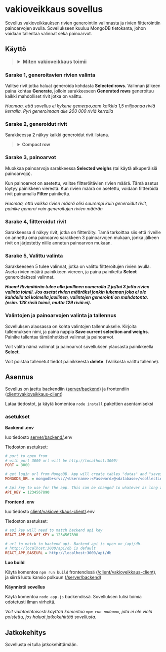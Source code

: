 # vakioveikkaus sovellus

Sovellus vakioveikkauksen rivien generointiin valinnasta ja rivien filtteröintiin painoarvojen avulla.
Sovellukseen kuuluu MongoDB tietokanta, johon voidaan tallentaa valinnat sekä painoarvot.

## Käyttö

> <details>
> <summary style="font-weight: bold; font-size: medium;">Miten vakioveikkaus toimii</summary>
> <br>
>
> Vakioveikkaus on veikkauksen uhkapeli. Pelissä veikkaaja veikkaa erilaisten urheilulajien päivän tuloksista. Peliä pelataan riveillä, joilla yritetään ennustaa kaikkien pelien lopputulokset (voitto, häviö tai tasapeli). Pelissä voidaan myöskin valita useampi valinta voitosta, tasapelistä sekä häviöstä. Jos valitaan useampi vaihtoehto, on pelaajan ostettava kaikki rivit, jotka vastaavat hänen valintaansa. 
>
> *jos pelaaja ei ole varma onko ensimmäisen pelin tulos voitto vai häviö, hän ostaa sekä rivin jossa ensimmäinen peli voitetaan, että pelin jossa ensimmäinen peli päättyy häviöön*
>
> Sovellus on suunniteltu 13 pelin vakioon. Sovelluksella pystyy generoimaan kaikki mahdolliset rivit, jonka jälkeen käuttjä voi asettaa peleille erilaisia painoarvoja. Painoarvojen asettamisen jälkeen käyttäjä voi filtteroida rivejä asettamien painoarvojen jälkeen, jonka avulla voidaan muodostaa valinta jotka ovat painoarvojen mukaan todennäköisimmät.
> 
> Rivit muodostetaan systeemillä, jossa sarakkeissa on pelin tulokset (1 - voitto, X - tasapeli, 2 - häviö). Rivit taas ovat pelejä.
> 
> veikkauksen sivu: https://www.veikkaus.fi/fi/vedonlyonti/vakio
>
> <br>
> </details>

### Sarake 1, generoitavien rivien valinta

Valitse rivit jotka haluat generoida kohdasta **Selected rows**. Valinnan jälkeen paina kohtaa **Generate**, jolloin sarakkeeseen **Generated rows** generoituu kaikki mahdolliset rivit jotka on valittu.

*Huomaa, että sovellus ei kykene gemerpo,aam kaikkia 1,5 miljoonaa riviä kerralla. Pyri generoimaan alle 200 000 riviä kerralla*

### Sarake 2, generoidut rivit

Sarakkeessa 2 näkyy kaikki generoidut rivit listana.

> <details>
> <summary style="font-weight: bold;">Compact row</summary>
> <br>
>
> Compact row on tapa näyttää kaikki generoidut rivit yhdellä rivillä. Compact row ei ole tärkeä sovelluksen käytössä.
>
> Compact row toimii antamalla riville kirjaintunnuksen. Kirjaintunnukset ovat:
>
> 1 -> vastaa riviä jolla on vain 1  
> X -> vastaa riviä jolla on vain X  
> 2 -> vastaa riviä jolla on vain 2  
> L (left) -> vastaa riviä jossa on sekä 1 että X  
> R (right) -> vastaa riviä jossa on sekä X että 2  
> C (cross) -> vastaa riviä jossa on sekä 1 että 2  
> A (all) -> vastaa riviä jossa on kaikki vaihtoehdot (1, X ja 2)
> 
> ```javascript
> // esimerkiksi
> compactRow = "1X2LRCA";
> 
> // vastaa valintaa
> selection = [
>     [1, 0, 0],
>     [0, 1, 0],
>     [0, 0, 1],
>     [1, 1, 0],
>     [0, 1, 1],
>     [1, 0, 1],
>     [1, 1, 1]
> ];
>
> // ja rivejä
> rows = [
>     "1X21X11",
>     "1X2XX11",
>     "1X21211",
>     "1X2X211",
>     "1X21X21",
>     "...",
>     "1X2X222"
> ];
> ```
> </details>

### Sarake 3, painoarvot

Muokkaa painoarvoja sarakkeessa **Selected weighs** (tai käytä alkuperäisiä painoarvoja).

Kun painoarvot on asetettu, valitse filtteröitävien rivien määrä. Tämä asetus löytyy painikkeen vierestä. Kun rivien määrä on asetettu, voidaan filtteröidä rivit painamalla **Filter** painiketta.

*Huomaa, että vaikka rivien määrä olisi suurempi kuin generoidut rivit, painike generoi vain generoitujen rivien määrän*

### Sarake 4, filtteroidut rivit

Sarakkeessa 4 näkyy rivit, jotka on filtteröity. Tämä tarkoittaa siis että riveille on annettu oma painoarvo sarakkeen 3 painoarvojen mukaan, jonka jälkeen rivit on järjestetty niille annetun painoarvon mukaan.

### Sarake 5, Valittu valinta

Sarakkeeseen 5 tulee valinnat, jotka on valittu filtteroitujen rivien avulla. Aseta rivien määrä painikkeen viereen, ja paina painiketta **Select** generoidaksesi valinnat.

***Huom! Rivimäärän tulee olla jaollinen numerolla 2 ja/tai 3 jotta rivien valinta toimii. Jos asetat rivien määräksi jonkin lukeman joka ei ole kahdella tai kolmella jaollinen, valintojen generointi on mahdotonta. (esim. 128 riviä toimii, mutta 129 riviä ei).***

### Valintojen ja painoarvojen valinta ja tallennus

Sovelluksen alaosassa on kohta valintojen tallennukselle. Kirjoita tallennuksen nimi, ja paina nappia **Save current selection and weighs**. Painike tallentaa tämänhetkiset valinnat ja painoarvot.

Voit valita nämä valinnat ja painoarvot sovelluksen yläosasta painikkeella **Select**.

Voit poistaa tallenetut tiedot painikkeesta **delete**. (Valikosta valittu tallenne).

## Asennus

Sovellus on jaettu backendiin ([server/backend](/server/backend/)) ja frontendiin ([client/vakioveikkaus-client](/client/vakioveikkaus-client/))

Lataa tiedostot, ja käytä komentoa `node install` pakettien asentamiseksi

### asetukset

**Backend .env**

luo tiedosto [server/backend/](/server/backend/).env

Tiedoston asetukset:

```ini
# port to open from
# with port 3000 url will be http://localhost:3000)
PORT = 3000

# get login url from MongoDB. App will create tables "datas" and "saves"
MONGODB_URL = mongodb+srv://<Username>:<Password>@<database>/<collection>?retryWrites=true&w=majority&appName=<Cluster>

# Api key to use for the app. This can be changed to whatever as long as it matches frontend api key
API_KEY = 1234567890
```

**Frontend .env**

luo tiedosto [client/vakioveikkaus-client/](/client/vakioveikkaus-client/).env

Tiedoston asetukset:

```ini
# api key will need to match backend api key
REACT_APP_DB_API_KEY = 1234567890

# url to match to backend api. Backend api is open on /api/db.
# http://localhost:3000/api/db is default
REACT_APP_BASEURL = http://localhost:3000/api/db
```

**Luo build**

Käytä komentoa `npm run build` frontendissä ([/client/vakioveikkaus-client](/client/vakioveikkaus-client/)), ja siirrä luotu kansio polkuun ([/server/backend](/server/backend/))

**Käynnistä sovellus**

Käytä komentoa `node app.js` backendissä. Sovelluksen tulisi toimia odotetusti ilman virheitä.

*Voit vaihtoehtoisesti käyttää komentoa `npm run nodemon`, jota ei ole vielä poistettu, jos haluat jatkokehittää sovellusta.*

## Jatkokehitys

Sovellusta ei tulla jatkokehittämään.
